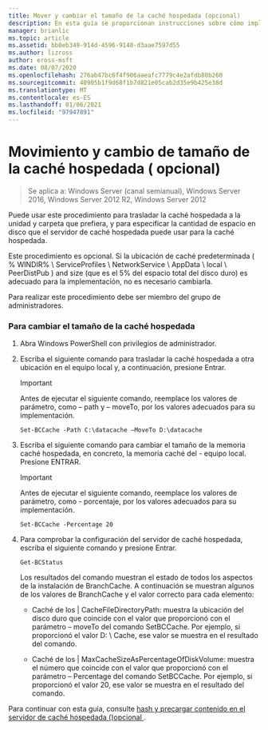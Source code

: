 ```yaml
---
title: Mover y cambiar el tamaño de la caché hospedada (opcional)
description: En esta guía se proporcionan instrucciones sobre cómo implementar BranchCache en modo caché hospedada en equipos que ejecutan Windows Server 2016 y Windows 10.
manager: brianlic
ms.topic: article
ms.assetid: bb0eb349-914d-4596-9140-d3aae7597d55
ms.author: lizross
author: eross-msft
ms.date: 08/07/2020
ms.openlocfilehash: 276ab47bc6f4f906aaeafc7779c4e2afdb80b260
ms.sourcegitcommit: 40905b1f9d68f1b7d821e05cab2d35e9b425e38d
ms.translationtype: MT
ms.contentlocale: es-ES
ms.lasthandoff: 01/06/2021
ms.locfileid: "97947891"
---
```

# <a name="move-and-resize-the-hosted-cache-optional"></a>Movimiento y cambio de tamaño de la caché hospedada \( opcional\)

>Se aplica a: Windows Server (canal semianual), Windows Server 2016, Windows Server 2012 R2, Windows Server 2012

Puede usar este procedimiento para trasladar la caché hospedada a la unidad y carpeta que prefiera, y para especificar la cantidad de espacio en disco que el servidor de caché hospedada puede usar para la caché hospedada.

Este procedimiento es opcional. Si la ubicación de caché predeterminada \( % WINDIR% \\ ServiceProfiles \\ NetworkService \\ AppData \\ local \\ PeerDistPub \) and size (que es el 5% del espacio total del disco duro) es adecuado para la implementación, no es necesario cambiarla.

Para realizar este procedimiento debe ser miembro del grupo de administradores.

### <a name="to-move-and-resize-the-hosted-cache"></a>Para cambiar el tamaño de la caché hospedada

1. Abra Windows PowerShell con privilegios de administrador.

2. Escriba el siguiente comando para trasladar la caché hospedada a otra ubicación en el equipo local y, a continuación, presione Entrar.

    > [!IMPORTANT]
    > Antes de ejecutar el siguiente comando, reemplace los valores de parámetro, como – path y – moveTo, por los valores adecuados para su implementación.

    ```
    Set-BCCache -Path C:\datacache –MoveTo D:\datacache
    ```

3.  Escriba el siguiente comando para cambiar el tamaño de la memoria caché hospedada, en concreto, la memoria caché del \- equipo local. Presione ENTRAR.

    > [!IMPORTANT]
    > Antes de ejecutar el siguiente comando, reemplace los valores de parámetro, como \- porcentaje, por los valores adecuados para su implementación.

    ```
    Set-BCCache -Percentage 20
    ```

4.  Para comprobar la configuración del servidor de caché hospedada, escriba el siguiente comando y presione Entrar.

    ```
    Get-BCStatus
    ```

    Los resultados del comando muestran el estado de todos los aspectos de la instalación de BranchCache. A continuación se muestran algunos de los valores de BranchCache y el valor correcto para cada elemento:

    -   Caché de los | CacheFileDirectoryPath: muestra la ubicación del disco duro que coincide con el valor que proporcionó con el parámetro – moveTo del comando SetBCCache. Por ejemplo, si proporcionó el valor D: \\ Cache, ese valor se muestra en el resultado del comando.

    -   Caché de los | MaxCacheSizeAsPercentageOfDiskVolume: muestra el número que coincide con el valor que proporcionó con el parámetro – Percentage del comando SetBCCache. Por ejemplo, si proporcionó el valor 20, ese valor se muestra en el resultado del comando.

Para continuar con esta guía, consulte [hash y precargar contenido en el servidor de caché hospedada &#40;&#41;opcional ](7-Bc-Prehash-Preload.md).